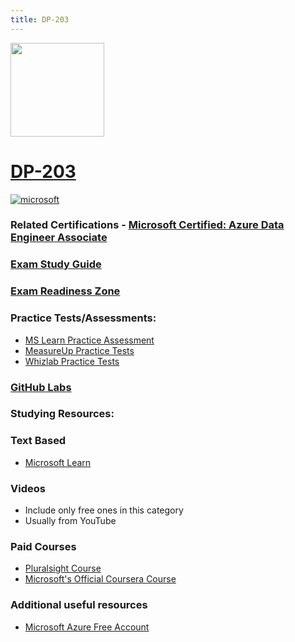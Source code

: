 ```yaml
---
title: DP-203
---
```


<img src="/dp-203.png" width="150" height="150">

# [DP-203](https://learn.microsoft.com/certifications/exams/dp-203)

<a href='https://learn.microsoft.com/en-us/certifications/browse/?type=role-based&levels=intermediate' target="_blank"><img alt='microsoft' src='https://img.shields.io/badge/associate-100000?style=for-the-badge&logo=microsoft&logoColor=white&labelColor=0078D4&color=212221'/></a> 

### Related Certifications - [Microsoft Certified: Azure Data Engineer Associate](https://learn.microsoft.com/en-us/certifications/azure-data-engineer)

### [Exam Study Guide](https://aka.ms/dp203-studyguide)
### [Exam Readiness Zone](https://learn.microsoft.com/en-us/shows/exam-readiness-zone/preparing-for-dp-203-design-and-implement-data-storage-1-of-3/)

### Practice Tests/Assessments:
- [MS Learn Practice Assessment](https://learn.microsoft.com/certifications/exams/dp-203/practice/assessment?assessment-type=practice&assessmentId=49)
- [MeasureUp Practice Tests](https://www.measureup.com/microsoft-practice-test-dp-203-data-engineering-on-microsoft-azure.html)
- [Whizlab Practice Tests](https://www.whizlabs.com/microsoft-azure-certification-dp-203/)

### [GitHub Labs](https://github.com/MicrosoftLearning/dp-203-azure-data-engineer)

### Studying Resources:

### Text Based
- [Microsoft Learn](https://learn.microsoft.com/certifications/exams/dp-203)

### Videos
- Include only free ones in this category
- Usually from YouTube

### Paid Courses
- [Pluralsight Course](https://www.pluralsight.com/paths/microsoft-exam-dp-203-data-engineering-on-microsoft-azure)
- [Microsoft's Official Coursera Course](https://www.coursera.org/professional-certificates/microsoft-azure-dp-203-data-engineering)
### Additional useful resources
- [Microsoft Azure Free Account](https://azure.microsoft.com/en-us/offers/ms-azr-0044p)
